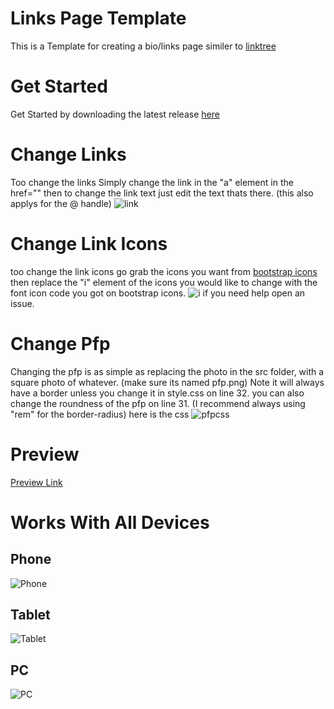 # Links Page Template
This is a Template for creating a bio/links page similer to [linktree](https://linktr.ee)

# Get Started
Get Started by downloading the latest release [here](https://github.com/A53o/Links-Page-Template/releases/latest)

# Change Links
Too change the links Simply change the link in the "a" element in the href="" then to change the link text just edit the text thats there. (this also applys for the @ handle) ![link](https://i.imgur.com/3byHuTb.png)

# Change Link Icons
too change the link icons go grab the icons you want from [bootstrap icons](https://icons.getbootstrap.com/) then replace the "i" element of the icons you would like to change with the font icon code you got on bootstrap icons.
![i](https://i.imgur.com/eaHz8Dq.png)
if you need help open an issue.

# Change Pfp
Changing the pfp is as simple as replacing the photo in the src folder, with a square photo of whatever. (make sure its named pfp.png) Note it will always have a border unless you change it in style.css on line 32. you can also change the roundness of the pfp on line 31. (I recommend always using "rem" for the border-radius)
here is the css
![pfpcss](https://i.imgur.com/zy3z3Ei.png)

# Preview
[Preview Link](https://a53o.github.io/Links-Page-Template/)

# Works With All Devices

## Phone

![Phone](https://i.imgur.com/kFSaFFV.png)

## Tablet

![Tablet](https://i.imgur.com/d8TwRrD.png)

## PC

![PC](https://i.imgur.com/iOoDHbd.png)

